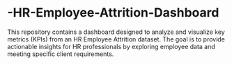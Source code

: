 # -HR-Employee-Attrition-Dashboard
This repository contains a dashboard designed to analyze and visualize key metrics (KPIs) from an HR Employee Attrition dataset. The goal is to provide actionable insights for HR professionals by exploring employee data and meeting specific client requirements.
